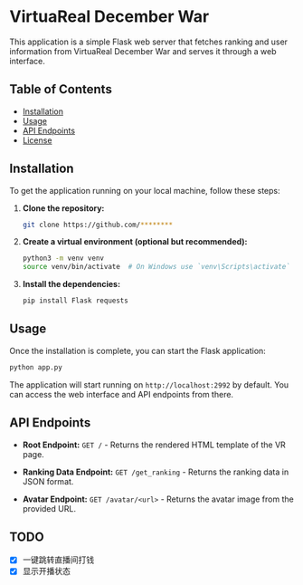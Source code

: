 # VirtuaReal December War

This application is a simple Flask web server that fetches ranking and user information from VirtuaReal December War and serves it through a web interface.

## Table of Contents

- [Installation](#installation)
- [Usage](#usage)
- [API Endpoints](#api-endpoints)
- [License](#license)

## Installation

To get the application running on your local machine, follow these steps:

1. **Clone the repository:**
   ```bash
   git clone https://github.com/********
   ```

2. **Create a virtual environment (optional but recommended):**
   ```bash
   python3 -m venv venv
   source venv/bin/activate  # On Windows use `venv\Scripts\activate`
   ```

3. **Install the dependencies:**
   ```bash
   pip install Flask requests
   ```

## Usage

Once the installation is complete, you can start the Flask application:

```bash
python app.py
```

The application will start running on `http://localhost:2992` by default. You can access the web interface and API endpoints from there.

## API Endpoints

- **Root Endpoint:**
  `GET /` - Returns the rendered HTML template of the VR page.

- **Ranking Data Endpoint:**
  `GET /get_ranking` - Returns the ranking data in JSON format.

- **Avatar Endpoint:**
  `GET /avatar/<url>` - Returns the avatar image from the provided URL.

## TODO
- [x] 一键跳转直播间打钱
- [x] 显示开播状态
